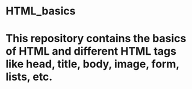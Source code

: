 # HTML_basics
# This repository contains the basics of HTML and different HTML tags like head, title, body, image, form, lists, etc.
